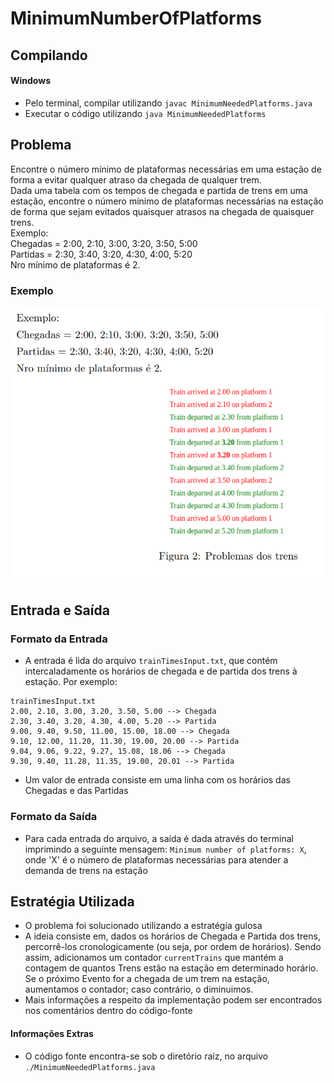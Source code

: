 # MinimumNumberOfPlatforms
## Compilando
#### Windows
- Pelo terminal, compilar utilizando `javac MinimumNeededPlatforms.java`
- Executar o código utilizando `java MinimumNeededPlatforms`

## Problema
Encontre o número mínimo de plataformas necessárias em uma estação de forma a evitar qualquer
atraso da chegada de qualquer trem.  
Dada uma tabela com os tempos de chegada e partida de trens em uma estação, encontre o número
mínimo de plataformas necessárias na estação de forma que sejam evitados quaisquer atrasos na
chegada de quaisquer trens.  
Exemplo:  
Chegadas = 2:00, 2:10, 3:00, 3:20, 3:50, 5:00  
Partidas = 2:30, 3:40, 3:20, 4:30, 4:00, 5:20  
Nro mínimo de plataformas é 2.  

### Exemplo
![](./img/trainsExample.png)

## Entrada e Saída
### Formato da Entrada
- A entrada é lida do arquivo `trainTimesInput.txt`, que contém intercaladamente os horários de chegada e de partida dos trens à estação. Por exemplo:  
~~~
trainTimesInput.txt
2.00, 2.10, 3.00, 3.20, 3.50, 5.00 --> Chegada
2.30, 3.40, 3.20, 4.30, 4.00, 5.20 --> Partida
9.00, 9.40, 9.50, 11.00, 15.00, 18.00 --> Chegada
9.10, 12.00, 11.20, 11.30, 19.00, 20.00 --> Partida
9.04, 9.06, 9.22, 9.27, 15.08, 18.06 --> Chegada
9.30, 9.40, 11.28, 11.35, 19.00, 20.01 --> Partida
~~~
- Um valor de entrada consiste em uma linha com os horários das Chegadas e das Partidas

### Formato da Saída
- Para cada entrada do arquivo, a saída é dada através do terminal imprimindo a seguinte mensagem: `Minimum number of platforms: X`, onde 'X' é o número de plataformas necessárias para atender a demanda de trens na estação

## Estratégia Utilizada
- O problema foi solucionado utilizando a estratégia gulosa
- A ideia consiste em, dados os horários de Chegada e Partida dos trens, percorrê-los cronologicamente (ou seja, por ordem de horários).  Sendo assim, adicionamos um contador `currentTrains` que mantém a contagem de quantos Trens estão na estação em determinado horário.  Se o próximo Evento for a chegada de um trem na estação, aumentamos o contador; caso contrário, o diminuimos.
- Mais informações a respeito da implementação podem ser encontrados nos comentários dentro do código-fonte

#### Informações Extras
- O código fonte encontra-se sob o diretório raíz, no arquivo `./MinimumNeededPlatforms.java`
